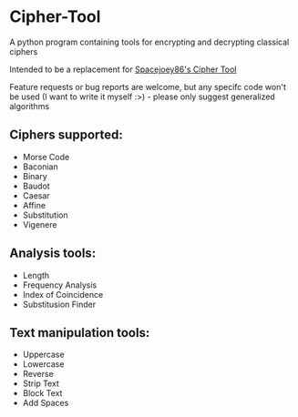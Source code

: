 # Cipher-Tool
A python program containing tools for encrypting and decrypting classical ciphers

Intended to be a replacement for [Spacejoey86's Cipher Tool](https://github.com/spacejoey86/Cipher-tool)

Feature requests or bug reports are welcome, but any specifc code won't be used (I want to write it myself :>) - please only suggest generalized algorithms

## Ciphers supported:
* Morse Code
* Baconian
* Binary
* Baudot
* Caesar
* Affine
* Substitution
* Vigenere
## Analysis tools:
* Length
* Frequency Analysis
* Index of Coincidence
* Substitusion Finder
## Text manipulation tools:
* Uppercase
* Lowercase
* Reverse
* Strip Text
* Block Text
* Add Spaces
